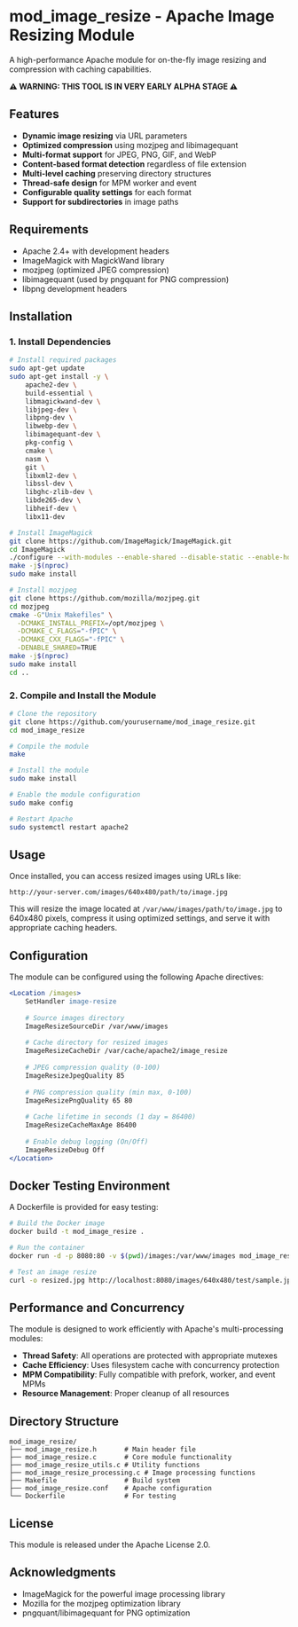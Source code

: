 # mod_image_resize - Apache Image Resizing Module

A high-performance Apache module for on-the-fly image resizing and compression with caching capabilities.

**⚠️ WARNING: THIS TOOL IS IN VERY EARLY ALPHA STAGE ⚠️**


## Features

- **Dynamic image resizing** via URL parameters
- **Optimized compression** using mozjpeg and libimagequant
- **Multi-format support** for JPEG, PNG, GIF, and WebP
- **Content-based format detection** regardless of file extension
- **Multi-level caching** preserving directory structures
- **Thread-safe design** for MPM worker and event
- **Configurable quality settings** for each format
- **Support for subdirectories** in image paths

## Requirements

- Apache 2.4+ with development headers
- ImageMagick with MagickWand library
- mozjpeg (optimized JPEG compression)
- libimagequant (used by pngquant for PNG compression)
- libpng development headers

## Installation

### 1. Install Dependencies

```bash
# Install required packages
sudo apt-get update
sudo apt-get install -y \
    apache2-dev \
    build-essential \
    libmagickwand-dev \
    libjpeg-dev \
    libpng-dev \
    libwebp-dev \
    libimagequant-dev \
    pkg-config \
    cmake \
    nasm \
    git \
    libxml2-dev \
    libssl-dev \
    libghc-zlib-dev \
    libde265-dev \
    libheif-dev \
    libx11-dev

# Install ImageMagick
git clone https://github.com/ImageMagick/ImageMagick.git
cd ImageMagick
./configure --with-modules --enable-shared --disable-static --enable-hdri
make -j$(nproc)
sudo make install

# Install mozjpeg
git clone https://github.com/mozilla/mozjpeg.git
cd mozjpeg
cmake -G"Unix Makefiles" \
  -DCMAKE_INSTALL_PREFIX=/opt/mozjpeg \
  -DCMAKE_C_FLAGS="-fPIC" \
  -DCMAKE_CXX_FLAGS="-fPIC" \
  -DENABLE_SHARED=TRUE
make -j$(nproc)
sudo make install
cd ..
```

### 2. Compile and Install the Module

```bash
# Clone the repository
git clone https://github.com/yourusername/mod_image_resize.git
cd mod_image_resize

# Compile the module
make

# Install the module
sudo make install

# Enable the module configuration
sudo make config

# Restart Apache
sudo systemctl restart apache2
```

## Usage

Once installed, you can access resized images using URLs like:

```
http://your-server.com/images/640x480/path/to/image.jpg
```

This will resize the image located at `/var/www/images/path/to/image.jpg` to 640x480 pixels, compress it using optimized settings, and serve it with appropriate caching headers.

## Configuration

The module can be configured using the following Apache directives:

```apache
<Location /images>
    SetHandler image-resize
    
    # Source images directory
    ImageResizeSourceDir /var/www/images
    
    # Cache directory for resized images
    ImageResizeCacheDir /var/cache/apache2/image_resize
    
    # JPEG compression quality (0-100)
    ImageResizeJpegQuality 85
    
    # PNG compression quality (min max, 0-100)
    ImageResizePngQuality 65 80
    
    # Cache lifetime in seconds (1 day = 86400)
    ImageResizeCacheMaxAge 86400
    
    # Enable debug logging (On/Off)
    ImageResizeDebug Off
</Location>
```

## Docker Testing Environment

A Dockerfile is provided for easy testing:

```bash
# Build the Docker image
docker build -t mod_image_resize .

# Run the container
docker run -d -p 8080:80 -v $(pwd)/images:/var/www/images mod_image_resize

# Test an image resize
curl -o resized.jpg http://localhost:8080/images/640x480/test/sample.jpg
```

## Performance and Concurrency

The module is designed to work efficiently with Apache's multi-processing modules:

- **Thread Safety**: All operations are protected with appropriate mutexes
- **Cache Efficiency**: Uses filesystem cache with concurrency protection
- **MPM Compatibility**: Fully compatible with prefork, worker, and event MPMs
- **Resource Management**: Proper cleanup of all resources

## Directory Structure

```
mod_image_resize/
├── mod_image_resize.h       # Main header file
├── mod_image_resize.c       # Core module functionality
├── mod_image_resize_utils.c # Utility functions
├── mod_image_resize_processing.c # Image processing functions
├── Makefile                 # Build system
├── mod_image_resize.conf    # Apache configuration
└── Dockerfile               # For testing
```

## License

This module is released under the Apache License 2.0.

## Acknowledgments

- ImageMagick for the powerful image processing library
- Mozilla for the mozjpeg optimization library
- pngquant/libimagequant for PNG optimization
